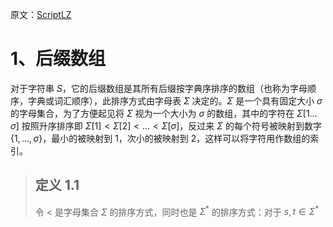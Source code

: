原文：[ScriptLZ](https://www.uni-ulm.de/fileadmin/website_uni_ulm/iui.inst.190/Lehre/SS14/Datenkompression/ScriptLZ.pdf)

# 1、后缀数组
对于字符串 $`S`$，它的后缀数组是其所有后缀按字典序排序的数组（也称为字母顺序，字典或词汇顺序），此排序方式由字母表 $`\Sigma`$ 决定的。$`\Sigma`$ 是一个具有固定大小 $`\sigma`$ 的字母集合，为了方便起见将 $`\Sigma`$ 视为一个大小为 $`\sigma`$ 的数组，其中的字符在 $`\Sigma[1…\sigma]`$ 按照升序排序即 $`\Sigma[1] \lt \Sigma[2] \lt … \lt \Sigma[\sigma] `$，反过来 $`\Sigma`$ 的每个符号被映射到数字 $`\{1, …, \sigma\}`$，最小的被映射到 1，次小的被映射到 2，这样可以将字符用作数组的索引。

> ## 定义 1.1
> 令 $`\lt`$ 是字母集合 $`\Sigma`$ 的排序方式，同时也是 $`\Sigma_{}^*`$ 的排序方式：对于 $`s, t \in \Sigma_{}^*`$
> 